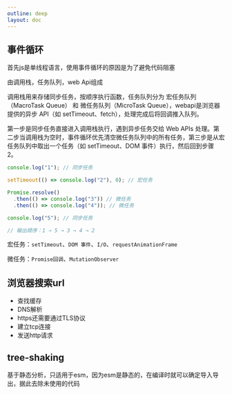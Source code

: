```yaml
---
outline: deep
layout: doc
---
```

## 事件循环
首先js是单线程语言，使用事件循环的原因是为了避免代码阻塞

由调用栈，任务队列，web Api组成

调用栈用来存储同步任务，按顺序执行函数，任务队列分为 宏任务队列（MacroTask Queue） 和 微任务队列（MicroTask Queue），webapi是浏览器提供的异步 API（如 setTimeout、fetch），处理完成后将回调推入队列。

第一步是同步任务直接进入调用栈执行，遇到异步任务交给 Web APIs 处理。第二步当调用栈为空时，事件循环优先清空微任务队列中的所有任务，第三步是从宏任务队列中取出一个任务（如 setTimeout、DOM 事件）执行，然后回到步骤 2。
```js
console.log("1"); // 同步任务

setTimeout(() => console.log("2"), 0); // 宏任务

Promise.resolve()
  .then(() => console.log("3")) // 微任务
  .then(() => console.log("4")); // 微任务

console.log("5"); // 同步任务

// 输出顺序：1 → 5 → 3 → 4 → 2
```
宏任务：`setTimeout`、`DOM 事件`、`I/O`、`requestAnimationFrame`

微任务：`Promise回调`、`MutationObserver`

## 浏览器搜索url
* 查找缓存
* DNS解析
* https还需要通过TLS协议
* 建立tcp连接
* 发送http请求
## tree-shaking
基于静态分析，只适用于esm，因为esm是静态的，在编译时就可以确定导入导出，据此去除未使用的代码